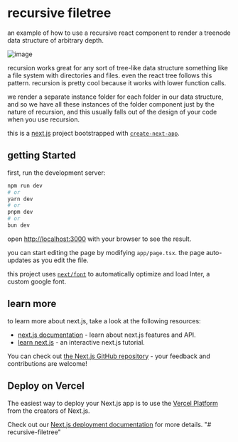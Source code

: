 # recursive filetree
an example of how to use a recursive react component to render a treenode data structure of arbitrary depth.

![image](https://github.com/user-attachments/assets/5adae8e6-b058-43e9-b6f5-f001d2072239)

recursion works great for any sort of tree-like data structure something like a file system with directories and files. even the react tree follows this pattern. recursion is pretty cool because it works with lower function calls.

we render a separate instance folder for each folder in our data structure, and so we have all these instances of the folder component just by the nature of recursion, and this usually falls out of the design of your code when you use recursion.

this is a [next.js](https://nextjs.org/) project bootstrapped with [`create-next-app`](https://github.com/vercel/next.js/tree/canary/packages/create-next-app).

## getting Started

first, run the development server:

```bash
npm run dev
# or
yarn dev
# or
pnpm dev
# or
bun dev
```

open [http://localhost:3000](http://localhost:3000) with your browser to see the result.

you can start editing the page by modifying `app/page.tsx`. the page auto-updates as you edit the file.

this project uses [`next/font`](https://nextjs.org/docs/basic-features/font-optimization) to automatically optimize and load Inter, a custom google font.

## learn more

to learn more about next.js, take a look at the following resources:

- [next.js documentation](https://nextjs.org/docs) - learn about next.js features and API.
- [learn next.js](https://nextjs.org/learn) - an interactive next.js tutorial.

You can check out [the Next.js GitHub repository](https://github.com/vercel/next.js/) - your feedback and contributions are welcome!

## Deploy on Vercel

The easiest way to deploy your Next.js app is to use the [Vercel Platform](https://vercel.com/new?utm_medium=default-template&filter=next.js&utm_source=create-next-app&utm_campaign=create-next-app-readme) from the creators of Next.js.

Check out our [Next.js deployment documentation](https://nextjs.org/docs/deployment) for more details.
"# recursive-filetree" 
